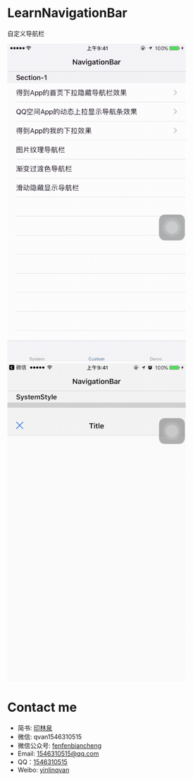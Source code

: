 # LearnNavigationBar
自定义导航栏

![Custom效果图](./gif2.gif)
![Systom效果图](./gif.gif)

# Contact me
- 简书: [印林泉](http://www.jianshu.com/u/2af3405e4c97)
- 微信: qvan1546310515
- 微信公众号: [fenfenbiancheng](https://mp.weixin.qq.com/s/WuRBxV9ApMH1Wa8jx1zXOQ)
- Email: 1546310515@qq.com
- QQ：[1546310515](https://user.qzone.qq.com/1546310515)
- Weibo: [yinlinqvan](http://weibo.com/yinlinqvan)
